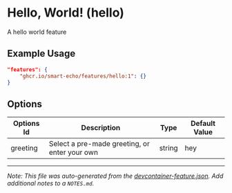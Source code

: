 
# Hello, World! (hello)

A hello world feature

## Example Usage

```json
"features": {
    "ghcr.io/smart-echo/features/hello:1": {}
}
```

## Options

| Options Id | Description | Type | Default Value |
|-----|-----|-----|-----|
| greeting | Select a pre-made greeting, or enter your own | string | hey |



---

_Note: This file was auto-generated from the [devcontainer-feature.json](https://github.com/smart-echo/features/blob/main/src/hello/devcontainer-feature.json).  Add additional notes to a `NOTES.md`._
